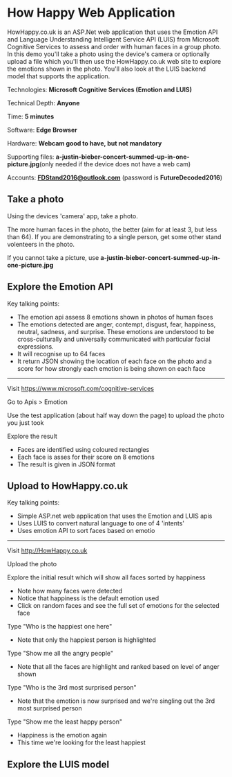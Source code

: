 
# How Happy Web Application
HowHappy.co.uk is an ASP.Net web application that uses the Emotion API and Language Understanding Intelligent Service API (LUIS) from Microsoft Cognitive Services to assess and  order with human faces in a group photo. In this demo you'll take a photo using the device's camera or optionally upload a file which you'll then use the HowHappy.co.uk web site to explore the emotions shown in the photo. You'll also look at the LUIS backend model that supports the application.

Technologies: **Microsoft Cognitive Services (Emotion and LUIS)**

Technical Depth: **Anyone**

Time: **5 minutes**

Software: **Edge Browser**

Hardware: **Webcam good to have, but not mandatory**

Supporting files: **a-justin-bieber-concert-summed-up-in-one-picture.jpg**(only needed if the device does not have a web cam)

Accounts: **FDStand2016@outlook.com** (password is **FutureDecoded2016**)

## Take a photo
Using the devices 'camera' app, take a photo.

The more human faces in the photo, the better (aim for at least 3, but less than 64). If you are demonstrating to a single person, get some other stand volenteers in the photo.

If you cannot take a picture, use **a-justin-bieber-concert-summed-up-in-one-picture.jpg**

## Explore the Emotion API
Key talking points:
* The emotion api assess 8 emotions shown in photos of human faces
* The emotions detected are anger, contempt, disgust, fear, happiness, neutral, sadness, and surprise. These emotions are understood to be cross-culturally and universally communicated with particular facial expressions.
* It will recognise up to 64 faces
* It return JSON showing the location of each face on the photo and a score for how strongly each emotion is being shown on each face

---

Visit https://www.microsoft.com/cognitive-services

Go to Apis > Emotion

Use the test application (about half way down the page) to upload the photo you just took

Explore the result
* Faces are identified using coloured rectangles
* Each face is asses for their score on 8 emotions
* The result is given in JSON format

## Upload to HowHappy.co.uk
Key talking points:
* Simple ASP.net web application that uses the Emotion and LUIS apis
* Uses LUIS to convert natural language to one of 4 'intents'
* Uses emotion API to sort faces based on emotio
---

Visit http://HowHappy.co.uk

Upload the photo

Explore the initial result which will show all faces sorted by happiness
* Note how many faces were detected
* Notice that happiness is the default emotion used
* Click on random faces and see the full set of emotions for the selected face

Type "Who is the happiest one here"
* Note that only the happiest person is highlighted

Type "Show me all the angry people"
* Note that all the faces are highlight and ranked based on level of anger shown

Type "Who is the 3rd most surprised person"
* Note that the emotion is now surprised and we're singling out the 3rd most surprised person

Type "Show me the least happy person"
* Happiness is the emotion again
* This time we're looking for the least happiest

## Explore the LUIS model
